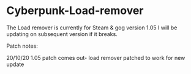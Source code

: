 # Cyberpunk-Load-remover

The Load remover is currently for Steam & gog version 1.05
I will be updating on subsequent version if it breaks.

Patch notes:

20/10/20
1.05 patch comes out- load remover patched to work for new update
